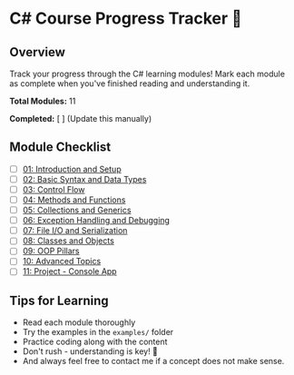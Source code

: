 # C# Course Progress Tracker 🎯

## Overview

Track your progress through the C# learning modules! Mark each module as complete when you've finished reading and understanding it.

**Total Modules:** 11

**Completed:** [ ] (Update this manually)

## Module Checklist

- [ ] [01: Introduction and Setup](modules/01_introduction_setup.md)
- [ ] [02: Basic Syntax and Data Types](modules/02_basic_syntax_data_types.md)
- [ ] [03: Control Flow](modules/03_control_flow.md)
- [ ] [04: Methods and Functions](modules/04_methods_functions.md)
- [ ] [05: Collections and Generics](modules/05_collections_generics.md)
- [ ] [06: Exception Handling and Debugging](modules/06_exception_handling_debugging.md)
- [ ] [07: File I/O and Serialization](modules/07_file_io_serialization.md)
- [ ] [08: Classes and Objects](modules/08_classes_objects.md)
- [ ] [09: OOP Pillars](modules/09_oop_pillars.md)
- [ ] [10: Advanced Topics](modules/10_advanced_topics.md)
- [ ] [11: Project - Console App](modules/11_project_console_app.md)

## Tips for Learning

- Read each module thoroughly
- Try the examples in the `examples/` folder
- Practice coding along with the content
- Don't rush - understanding is key! 🚀
- And always feel free to contact me if a concept does not make sense.
